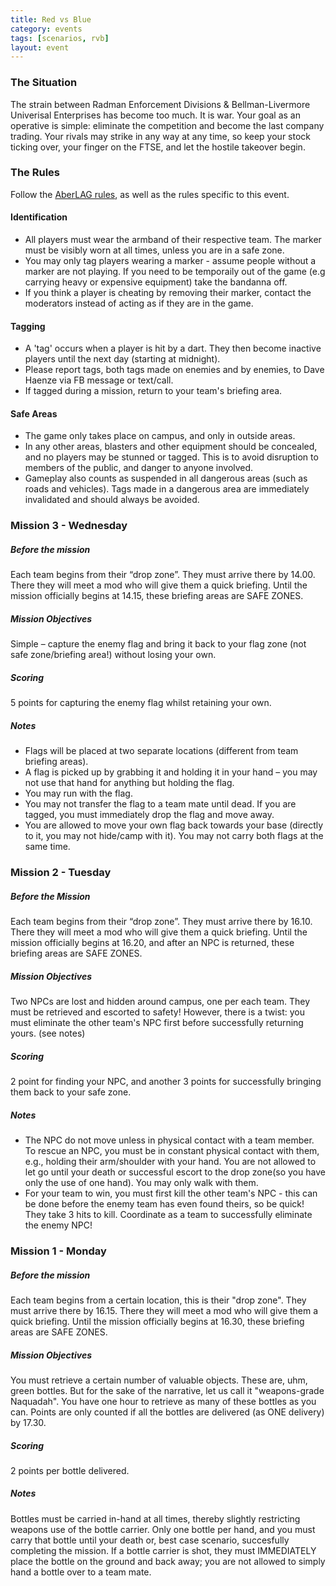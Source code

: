 ```yaml
---
title: Red vs Blue
category: events
tags: [scenarios, rvb]
layout: event
---
```


### The Situation

The strain between Radman Enforcement Divisions & Bellman-Livermore Univerisal Enterprises has become too much. It is war. Your goal as an operative is simple: eliminate the competition and become the last company trading. Your rivals may strike in any way at any time, so keep your stock ticking over, your finger on the FTSE, and let the hostile takeover begin.

### The Rules

Follow the [AberLAG rules](http://www.aberlag.com/rules/), as well as the rules specific to this event.

#### Identification

- All players must wear the armband of their respective team. The marker must be visibly worn at all times, unless you are in a safe zone.
- You may only tag players wearing a marker - assume people without a marker are not playing. If you need to be temporaily out of the game (e.g carrying heavy or expensive equipment) take the bandanna off.
- If you think a player is cheating by removing their marker, contact the moderators instead of acting as if they are in the game.

#### Tagging

- A 'tag' occurs when a player is hit by a dart. They then become inactive players until the next day (starting at midnight).
- Please report tags, both tags made on enemies and by enemies, to Dave Haenze via FB message or text/call. 
- If tagged during a mission, return to your team's briefing area.

#### Safe Areas

- The game only takes place on campus, and only in outside areas.
- In any other areas, blasters and other equipment should be concealed, and no players may be stunned or tagged. This is to avoid disruption to members of the public, and danger to anyone involved.
- Gameplay also counts as suspended in all dangerous areas (such as roads and vehicles). Tags made in a dangerous area are immediately invalidated and should always be avoided.


### Mission 3 - Wednesday

##### Before the mission
Each team begins from their “drop zone”. They must arrive there by 14.00. There they will meet a mod who will give them a quick briefing. Until the mission officially begins at 14.15, these briefing areas are SAFE ZONES.

##### Mission Objectives

Simple – capture the enemy flag and bring it back to your flag zone (not safe zone/briefing area!) without losing your own.

##### Scoring

5 points for capturing the enemy flag whilst retaining your own.

##### Notes

- Flags will be placed at two separate locations (different from team briefing areas).
- A flag is picked up by grabbing it and holding it in your hand – you may not use that hand for anything but holding the flag.
- You may run with the flag. 
- You may not transfer the flag to a team mate until dead. If you are tagged, you must immediately drop the flag and move away. 
- You are allowed to move your own flag back towards your base (directly to it, you may not hide/camp with it). You may not carry both flags at the same time.

### Mission 2 - Tuesday

##### Before the Mission

Each team begins from their “drop zone”. They must arrive there by 16.10. There they will meet a mod who will give them a quick briefing. Until the mission officially begins at 16.20, and after an NPC is returned, these briefing areas are SAFE ZONES.

##### Mission Objectives

Two NPCs are lost and hidden around campus, one per each team. They must be retrieved and escorted to safety! However, there is a twist: you must eliminate the other team's NPC first before successfully returning yours. (see notes)

##### Scoring

2 point for finding your NPC, and another 3 points for successfully bringing them back to your safe zone.

##### Notes

- The NPC do not move unless in physical contact with a team member. 
<br/> To rescue an NPC, you must be in constant physical contact with them, e.g., holding their arm/shoulder with your hand. You are not allowed to let go until your death or successful escort to the drop zone(so you have only the use of one hand). You may only walk with them.
- For your team to win, you must first kill the other team's NPC - this can be done before the enemy team has even found theirs, so be quick! They take 3 hits to kill. Coordinate as a team to successfully eliminate the enemy NPC!

### Mission 1 - Monday

##### Before the mission

Each team begins from a certain location, this is their "drop zone". They must arrive there by 16.15. There they will meet a mod who will give them a quick briefing. Until the mission officially begins at 16.30, these briefing areas are SAFE ZONES.

##### Mission Objectives

You must retrieve a certain number of valuable objects. These are, uhm, green bottles. But for the sake of the narrative, let us call it "weapons-grade Naquadah". You have one hour to retrieve as many of these bottles as you can. Points are only counted if all the bottles are delivered (as ONE delivery) by 17.30.

##### Scoring

2 points per bottle delivered.

##### Notes

Bottles must be carried in-hand at all times, thereby slightly restricting weapons use of the bottle carrier. Only one bottle per hand, and you must carry that bottle until your death or, best case scenario, succesfully completing the mission. If a bottle carrier is shot, they must IMMEDIATELY place the bottle on the ground and back away; you are not allowed to simply hand a bottle over to a team mate.
